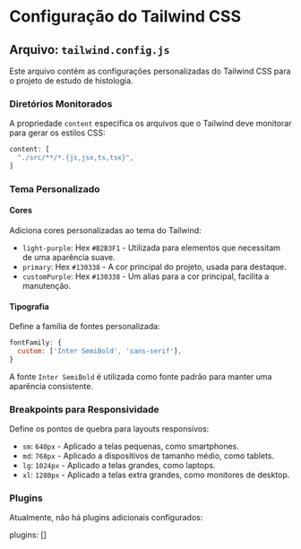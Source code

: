 # Configuração do Tailwind CSS

## Arquivo: `tailwind.config.js`

Este arquivo contém as configurações personalizadas do Tailwind CSS para o projeto de estudo de histologia. 

### Diretórios Monitorados

A propriedade `content` especifica os arquivos que o Tailwind deve monitorar para gerar os estilos CSS:

```javascript
content: [
  "./src/**/*.{js,jsx,ts,tsx}",
]
```
### Tema Personalizado

#### Cores

Adiciona cores personalizadas ao tema do Tailwind:

- `light-purple`: Hex `#B2B3F1` - Utilizada para elementos que necessitam de uma aparência suave.
- `primary`: Hex `#130338` - A cor principal do projeto, usada para destaque.
- `customPurple`: Hex `#130338` - Um alias para a cor principal, facilita a manutenção.

#### Tipografia

Define a família de fontes personalizada:
```javascript
fontFamily: {
  custom: ['Inter SemiBold', 'sans-serif'],
}
```
A fonte `Inter SemiBold` é utilizada como fonte padrão para manter uma aparência consistente.

### Breakpoints para Responsividade

Define os pontos de quebra para layouts responsivos:

- `sm`: `640px` - Aplicado a telas pequenas, como smartphones.
- `md`: `768px` - Aplicado a dispositivos de tamanho médio, como tablets.
- `lg`: `1024px` - Aplicado a telas grandes, como laptops.
- `xl`: `1280px` - Aplicado a telas extra grandes, como monitores de desktop.

### Plugins

Atualmente, não há plugins adicionais configurados:

plugins: []
